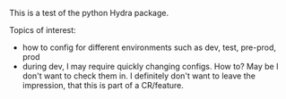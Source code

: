 
This is a test of the python Hydra package.

Topics of interest:
- how to config for different environments such as dev, test, pre-prod, prod
- during dev, I may require quickly changing configs. How to? May be I don't
  want to check them in. I definitely don't want to leave the impression, that
  this is part of a CR/feature.

